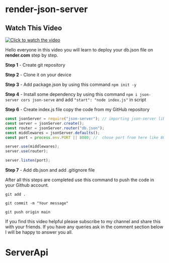 # render-json-server

## Watch This Video
[![Click to watch the video](http://img.youtube.com/vi/wN0n2gj0z9o/0.jpg)](http://www.youtube.com/watch?v=wN0n2gj0z9o)


Hello everyone in this video you will learn to deploy your db.json file on **render.com** step by step.

**Step 1** -   Create git repository

**Step 2** - Clone it on your device

**Step 3** - Add package.json by using this command `npm init -y`

**Step 4** - Install some dependency by using this command `npm i json-server cors json-serve` and add ` "start": "node index.js" ` in script 

**Step 6** - Create index.js file copy the code from my GitHub repository

```javaScript
const jsonServer = require("json-server"); // importing json-server library
const server = jsonServer.create();
const router = jsonServer.router("db.json");
const middlewares = jsonServer.defaults();
const port = process.env.PORT || 8080; //  chose port from here like 8080, 3001

server.use(middlewares);
server.use(router);

server.listen(port);

```

**Step 7** - Add db.json and add .gitignore file


After all this steps are completed use this command to push the code in your Github account.

`git add .`

`git commit -m "Your message"`

`git push origin main`


If you find this video helpful please subscribe to my channel and share this with your friends. If you have any queries ask in the comment section below I will be happy to answer you all.
# ServerApi
